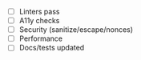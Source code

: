 - [ ] Linters pass
- [ ] A11y checks
- [ ] Security (sanitize/escape/nonces)
- [ ] Performance
- [ ] Docs/tests updated
